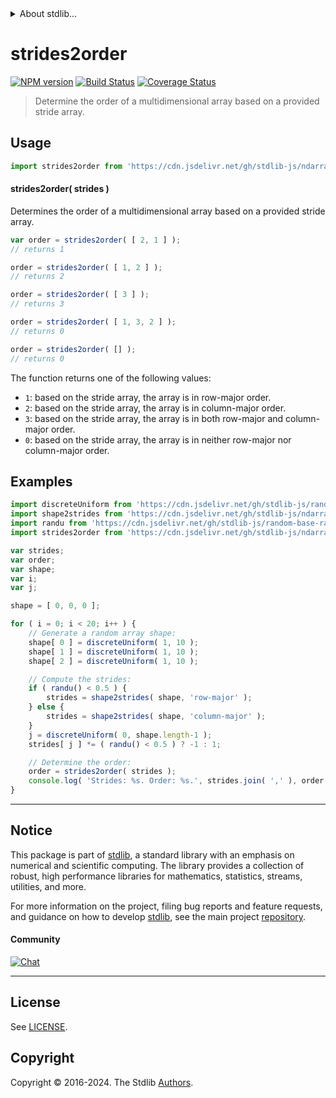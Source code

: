 <!--

@license Apache-2.0

Copyright (c) 2018 The Stdlib Authors.

Licensed under the Apache License, Version 2.0 (the "License");
you may not use this file except in compliance with the License.
You may obtain a copy of the License at

   http://www.apache.org/licenses/LICENSE-2.0

Unless required by applicable law or agreed to in writing, software
distributed under the License is distributed on an "AS IS" BASIS,
WITHOUT WARRANTIES OR CONDITIONS OF ANY KIND, either express or implied.
See the License for the specific language governing permissions and
limitations under the License.

-->


<details>
  <summary>
    About stdlib...
  </summary>
  <p>We believe in a future in which the web is a preferred environment for numerical computation. To help realize this future, we've built stdlib. stdlib is a standard library, with an emphasis on numerical and scientific computation, written in JavaScript (and C) for execution in browsers and in Node.js.</p>
  <p>The library is fully decomposable, being architected in such a way that you can swap out and mix and match APIs and functionality to cater to your exact preferences and use cases.</p>
  <p>When you use stdlib, you can be absolutely certain that you are using the most thorough, rigorous, well-written, studied, documented, tested, measured, and high-quality code out there.</p>
  <p>To join us in bringing numerical computing to the web, get started by checking us out on <a href="https://github.com/stdlib-js/stdlib">GitHub</a>, and please consider <a href="https://opencollective.com/stdlib">financially supporting stdlib</a>. We greatly appreciate your continued support!</p>
</details>

# strides2order

[![NPM version][npm-image]][npm-url] [![Build Status][test-image]][test-url] [![Coverage Status][coverage-image]][coverage-url] <!-- [![dependencies][dependencies-image]][dependencies-url] -->

> Determine the order of a multidimensional array based on a provided stride array.

<!-- Section to include introductory text. Make sure to keep an empty line after the intro `section` element and another before the `/section` close. -->

<section class="intro">

</section>

<!-- /.intro -->

<!-- Package usage documentation. -->



<section class="usage">

## Usage

```javascript
import strides2order from 'https://cdn.jsdelivr.net/gh/stdlib-js/ndarray-base-strides2order@deno/mod.js';
```

#### strides2order( strides )

Determines the order of a multidimensional array based on a provided stride array.

```javascript
var order = strides2order( [ 2, 1 ] );
// returns 1

order = strides2order( [ 1, 2 ] );
// returns 2

order = strides2order( [ 3 ] );
// returns 3

order = strides2order( [ 1, 3, 2 ] );
// returns 0

order = strides2order( [] );
// returns 0
```

The function returns one of the following values:

-   `1`: based on the stride array, the array is in row-major order.
-   `2`: based on the stride array, the array is in column-major order.
-   `3`: based on the stride array, the array is in both row-major and column-major order.
-   `0`: based on the stride array, the array is in neither row-major nor column-major order.

</section>

<!-- /.usage -->

<!-- Package usage notes. Make sure to keep an empty line after the `section` element and another before the `/section` close. -->

<section class="notes">

</section>

<!-- /.notes -->

<!-- Package usage examples. -->

<section class="examples">

## Examples

<!-- eslint no-undef: "error" -->

```javascript
import discreteUniform from 'https://cdn.jsdelivr.net/gh/stdlib-js/random-base-discrete-uniform@deno/mod.js';
import shape2strides from 'https://cdn.jsdelivr.net/gh/stdlib-js/ndarray-base-shape2strides@deno/mod.js';
import randu from 'https://cdn.jsdelivr.net/gh/stdlib-js/random-base-randu@deno/mod.js';
import strides2order from 'https://cdn.jsdelivr.net/gh/stdlib-js/ndarray-base-strides2order@deno/mod.js';

var strides;
var order;
var shape;
var i;
var j;

shape = [ 0, 0, 0 ];

for ( i = 0; i < 20; i++ ) {
    // Generate a random array shape:
    shape[ 0 ] = discreteUniform( 1, 10 );
    shape[ 1 ] = discreteUniform( 1, 10 );
    shape[ 2 ] = discreteUniform( 1, 10 );

    // Compute the strides:
    if ( randu() < 0.5 ) {
        strides = shape2strides( shape, 'row-major' );
    } else {
        strides = shape2strides( shape, 'column-major' );
    }
    j = discreteUniform( 0, shape.length-1 );
    strides[ j ] *= ( randu() < 0.5 ) ? -1 : 1;

    // Determine the order:
    order = strides2order( strides );
    console.log( 'Strides: %s. Order: %s.', strides.join( ',' ), order );
}
```

</section>

<!-- /.examples -->

<!-- Section to include cited references. If references are included, add a horizontal rule *before* the section. Make sure to keep an empty line after the `section` element and another before the `/section` close. -->

<section class="references">

</section>

<!-- /.references -->

<!-- Section for related `stdlib` packages. Do not manually edit this section, as it is automatically populated. -->

<section class="related">

</section>

<!-- /.related -->

<!-- Section for all links. Make sure to keep an empty line after the `section` element and another before the `/section` close. -->


<section class="main-repo" >

* * *

## Notice

This package is part of [stdlib][stdlib], a standard library with an emphasis on numerical and scientific computing. The library provides a collection of robust, high performance libraries for mathematics, statistics, streams, utilities, and more.

For more information on the project, filing bug reports and feature requests, and guidance on how to develop [stdlib][stdlib], see the main project [repository][stdlib].

#### Community

[![Chat][chat-image]][chat-url]

---

## License

See [LICENSE][stdlib-license].


## Copyright

Copyright &copy; 2016-2024. The Stdlib [Authors][stdlib-authors].

</section>

<!-- /.stdlib -->

<!-- Section for all links. Make sure to keep an empty line after the `section` element and another before the `/section` close. -->

<section class="links">

[npm-image]: http://img.shields.io/npm/v/@stdlib/ndarray-base-strides2order.svg
[npm-url]: https://npmjs.org/package/@stdlib/ndarray-base-strides2order

[test-image]: https://github.com/stdlib-js/ndarray-base-strides2order/actions/workflows/test.yml/badge.svg?branch=v0.2.0
[test-url]: https://github.com/stdlib-js/ndarray-base-strides2order/actions/workflows/test.yml?query=branch:v0.2.0

[coverage-image]: https://img.shields.io/codecov/c/github/stdlib-js/ndarray-base-strides2order/main.svg
[coverage-url]: https://codecov.io/github/stdlib-js/ndarray-base-strides2order?branch=main

<!--

[dependencies-image]: https://img.shields.io/david/stdlib-js/ndarray-base-strides2order.svg
[dependencies-url]: https://david-dm.org/stdlib-js/ndarray-base-strides2order/main

-->

[chat-image]: https://img.shields.io/gitter/room/stdlib-js/stdlib.svg
[chat-url]: https://app.gitter.im/#/room/#stdlib-js_stdlib:gitter.im

[stdlib]: https://github.com/stdlib-js/stdlib

[stdlib-authors]: https://github.com/stdlib-js/stdlib/graphs/contributors

[umd]: https://github.com/umdjs/umd
[es-module]: https://developer.mozilla.org/en-US/docs/Web/JavaScript/Guide/Modules

[deno-url]: https://github.com/stdlib-js/ndarray-base-strides2order/tree/deno
[deno-readme]: https://github.com/stdlib-js/ndarray-base-strides2order/blob/deno/README.md
[umd-url]: https://github.com/stdlib-js/ndarray-base-strides2order/tree/umd
[umd-readme]: https://github.com/stdlib-js/ndarray-base-strides2order/blob/umd/README.md
[esm-url]: https://github.com/stdlib-js/ndarray-base-strides2order/tree/esm
[esm-readme]: https://github.com/stdlib-js/ndarray-base-strides2order/blob/esm/README.md
[branches-url]: https://github.com/stdlib-js/ndarray-base-strides2order/blob/main/branches.md

[stdlib-license]: https://raw.githubusercontent.com/stdlib-js/ndarray-base-strides2order/main/LICENSE

</section>

<!-- /.links -->
